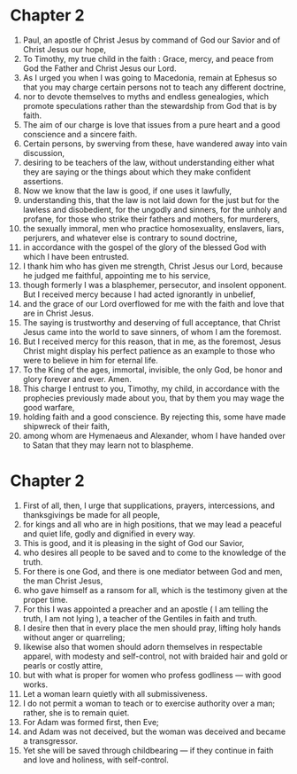 # Chapter 2

1. Paul, an apostle of Christ Jesus by command of God our Savior and of Christ Jesus our hope,
2. To Timothy, my true child in the faith : Grace, mercy, and peace from God the Father and Christ Jesus our Lord.
3. As I urged you when I was going to Macedonia, remain at Ephesus so that you may charge certain persons not to teach any different doctrine,
4. nor to devote themselves to myths and endless genealogies, which promote speculations rather than the stewardship from God that is by faith.
5. The aim of our charge is love that issues from a pure heart and a good conscience and a sincere faith.
6. Certain persons, by swerving from these, have wandered away into vain discussion,
7. desiring to be teachers of the law, without understanding either what they are saying or the things about which they make confident assertions.
8. Now we know that the law is good, if one uses it lawfully,
9. understanding this, that the law is not laid down for the just but for the lawless and disobedient, for the ungodly and sinners, for the unholy and profane, for those who strike their fathers and mothers, for murderers,
10. the sexually immoral, men who practice homosexuality, enslavers, liars, perjurers, and whatever else is contrary to sound doctrine,
11. in accordance with the gospel of the glory of the blessed God with which I have been entrusted.
12. I thank him who has given me strength, Christ Jesus our Lord, because he judged me faithful, appointing me to his service,
13. though formerly I was a blasphemer, persecutor, and insolent opponent. But I received mercy because I had acted ignorantly in unbelief,
14. and the grace of our Lord overflowed for me with the faith and love that are in Christ Jesus.
15. The saying is trustworthy and deserving of full acceptance, that Christ Jesus came into the world to save sinners, of whom I am the foremost.
16. But I received mercy for this reason, that in me, as the foremost, Jesus Christ might display his perfect patience as an example to those who were to believe in him for eternal life.
17. To the King of the ages, immortal, invisible, the only God, be honor and glory forever and ever. Amen.
18. This charge I entrust to you, Timothy, my child, in accordance with the prophecies previously made about you, that by them you may wage the good warfare,
19. holding faith and a good conscience. By rejecting this, some have made shipwreck of their faith,
20. among whom are Hymenaeus and Alexander, whom I have handed over to Satan that they may learn not to blaspheme.

# Chapter 2

1. First of all, then, I urge that supplications, prayers, intercessions, and thanksgivings be made for all people,
2. for kings and all who are in high positions, that we may lead a peaceful and quiet life, godly and dignified in every way.
3. This is good, and it is pleasing in the sight of God our Savior,
4. who desires all people to be saved and to come to the knowledge of the truth.
5. For there is one God, and there is one mediator between God and men, the man Christ Jesus,
6. who gave himself as a ransom for all, which is the testimony given at the proper time.
7. For this I was appointed a preacher and an apostle ( I am telling the truth, I am not lying ), a teacher of the Gentiles in faith and truth.
8. I desire then that in every place the men should pray, lifting holy hands without anger or quarreling;
9. likewise also that women should adorn themselves in respectable apparel, with modesty and self-control, not with braided hair and gold or pearls or costly attire,
10. but with what is proper for women who profess godliness — with good works.
11. Let a woman learn quietly with all submissiveness.
12. I do not permit a woman to teach or to exercise authority over a man; rather, she is to remain quiet.
13. For Adam was formed first, then Eve;
14. and Adam was not deceived, but the woman was deceived and became a transgressor.
15. Yet she will be saved through childbearing — if they continue in faith and love and holiness, with self-control.

